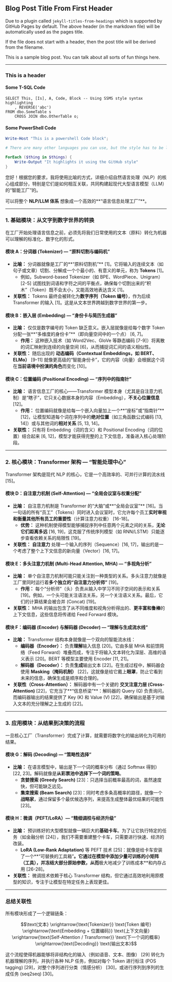## Blog Post Title From First Header

Due to a plugin called `jekyll-titles-from-headings` which is supported by GitHub Pages by default. The above header (in the markdown file) will be automatically used as the pages title.

If the file does not start with a header, then the post title will be derived from the filename.

This is a sample blog post. You can talk about all sorts of fun things here.

---

### This is a header

#### Some T-SQL Code

```tsql
SELECT This, [Is], A, Code, Block -- Using SSMS style syntax highlighting
    , REVERSE('abc')
FROM dbo.SomeTable s
    CROSS JOIN dbo.OtherTable o;
```

#### Some PowerShell Code

```powershell
Write-Host "This is a powershell Code block";

# There are many other languages you can use, but the style has to be loaded first

ForEach ($thing in $things) {
    Write-Output "It highlights it using the GitHub style"
}
```

您好！根据您的要求，我将使用比喻的方式，详细介绍自然语言处理（NLP）的核心组成部分，特别是它们是如何相互关联，共同构建起现代大型语言模型（LLM）的“智能工厂”的。

可以将整个 **NLP/LLM 体系** 想象成一个高效的**“语言信息处理工厂”**。

---

### 1. 基础模块：从文字到数字世界的转换

在工厂开始处理语言信息之前，必须先将我们日常使用的文本（原料）转化为机器可以理解的标准化、数字化的形式。

#### 模块 A：分词器 (Tokenizer) — **“原料切割与编码机”**
*   **比喻：** 分词器就像是工厂的**“原料切割机”** [1]。它将输入的连续文本（如句子或文章）切割、分解成一个个最小的、有意义的单元，称为 **Tokens** [1]。
    *   例如，Subword-based Tokenizer（如 BPE、WordPiece、Unigram） [2-5] 试图找到词语和字符之间的平衡点，确保每个切割出来的“积木”（Token）既不会太小，又能高效地表达含义 [1]。
*   **关联性：** Tokens 最终会被转化为**数字序列（Token 编号）**，作为后续 Transformer 的输入 [1]。这是从文本世界跨越到数字世界的第一步。

#### 模块 B：嵌入层 (Embedding) — **“身份卡与简历生成器”**
*   **比喻：** 仅仅是数字编号的 Token 缺乏意义。嵌入层就像是给每个数字 Token 分配一张**“多维度的身份卡”**（即向量空间中的一个点） [6, 7]。
    *   **作用：** 这种嵌入技术（如 Word2Vec、GloVe 等静态编码 [7-9]）将离散的词汇映射到连续的向量空间 [6]，从而捕捉词汇间的语义相似性。
*   **关联性：** 随后出现的 **动态编码（Contextual Embeddings，如 BERT、ELMo）** [9-11] 就像更高级的“智能身份卡”，它的内容（向量）会根据这个词在**当前语境中扮演的角色**而变化 [10]。

#### 模块 C：位置编码 (Positional Encoding) — **“序列中的指南针”**
*   **比喻：** 语言信息工厂的核心——Transformer 模型本身（尤其是自注意力机制）是“瞎子”，它只关心数据本身的内容（Embedding），**不关心位置信息** [12]。
    *   **作用：** 位置编码就像是给每一个嵌入向量加上一个**“座标”或“指南针”** [12]，让模型知道每个词在序列中的**绝对位置**（如三角函数公式编码 [13, 14]）或与其他词的**相对关系** [5, 13, 14]。
*   **关联性：** 只有将 Embedding（词的含义）和 Positional Encoding（词的位置）结合起来 [6, 12]，模型才能获得完整的上下文信息，准备进入核心处理阶段。

---

### 2. 核心模块：Transformer 架构 — **“智能处理中心”**

Transformer 架构是现代 NLP 的核心，它是一个高效率的、可并行计算的流水线 [15]。

#### 模块 D：自注意力机制 (Self-Attention) — **“全局会议室与权重分配”**
*   **比喻：** 自注意力机制是 Transformer 的“大脑”或**“全局会议室”** [16]。当一句话的所有“员工”（Tokens）同时进入会议室时，它允许每个员工**实时审视和衡量其他所有员工的重要性**（计算注意力权重） [16-18]。
    *   **优势：** 这种机制使得模型能够捕捉序列中任意两个元素之间的关系，**无论它们距离多远** [16, 19]，这克服了传统序列模型（如 RNN/LSTM）只能逐步查看依赖关系的局限性 [19]。
*   **关联性：** **自注意力** 处理一个输入的序列（Sequence）[16, 17]，输出的是一个考虑了整个上下文信息的新向量（Vector）[16, 17]。

#### 模块 E：多头注意力机制 (Multi-Head Attention, MHA) — **“多视角分析”**
*   **比喻：** 单个自注意力机制可能只能关注到一种类型的关系。多头注意力就像是工厂里同时运行着**多个独立的“自注意力分析师”** [19]。
    *   **作用：** 每个“分析师”（头）负责从输入中学习不同子空间的表示和关系 [19]。例如，一个头可能关注语法关系，另一个关注语义关系。最后，它们的计算结果会被合并 (Concat) [19]。
*   **关联性：** MHA 的输出包含了从不同维度和视角分析得出的、**更丰富和鲁棒**的上下文信息，这些信息将传递给 Feed Forward 模块。

#### 模块 F：编码器 (Encoder) 与解码器 (Decoder) — **“理解与生成流水线”**
*   **比喻：** Transformer 结构本身就像是一个双向的智能流水线：
    *   **编码器（Encoder）：** 负责**理解**输入信息 [20]。它由多层 MHA 和前馈网络（Feed Forward）堆叠而成，专注于将输入文本转化为深层、高维的语义表示 [20]。BERT 等模型主要使用 Encoder [11, 21]。
    *   **解码器（Decoder）：** 负责**生成**输出文本 [22]。在生成过程中，解码器会使用 **Masking（掩码机制）** [22]，这就像是给它戴上**眼罩**，防止它看到未来的信息，确保生成是顺序和合理的。
*   **关联性（Cross-Attention）：** 解码器中有一个关键的 **交叉注意力层 (Cross-Attention)** [22]，它充当了**“信息桥梁”**：解码器的 Query (Q) 负责询问，而编码器输出的结果提供了 Key (K) 和 Value (V) [22]，确保输出是基于对输入文本的充分理解之上生成的 [22]。

---

### 3. 应用模块：从结果到决策的流程

一旦核心工厂（Transformer）完成了计算，就需要将数字化的输出转化为可用的结果。

#### 模块 G：解码 (Decoding) — **“策略性选择”**
*   **比喻：** 在语言模型中，输出是下一个词的概率分布（通过 Softmax 得到） [22, 23]。解码就像是**从彩票池中选择下一个词的策略**。
    *   **贪婪搜索 (Greedy Search)** [23]：只选择当前概率最高的词，虽然速度快，但可能缺乏远见。
    *   **集束搜索 (Beam Search)** [23]：同时考虑多条高概率的路径，就像一个**战略家**，通过保留多个最优候选序列，来提高生成整体最优结果的可能性 [23]。

#### 模块 H：微调（PEFT/LoRA）— **“精细调校与经济升级”**
*   **比喻：** 预训练好的大型模型就像一辆巨大的**基础卡车**。为了让它执行特定的任务（如金融分析 [24]），我们不需要重建整个卡车，只需要进行快速、经济的改装。
    *   **LoRA (Low-Rank Adaptation)** 等 PEFT 技术 [25]：就像是给卡车安装了一个**“可替换的工具箱”**。它通过在模型中添加少量可训练的小矩阵（工具），并冻结大部分原始参数，从而**极大地减少了训练成本**和内存占用 [26-28]。
*   **关联性：** 微调技术依赖于核心 Transformer 结构，但它通过高效地利用原模型的知识，专注于让模型在特定任务上表现更佳。

---

### 总结关联性

所有模块形成了一个逻辑链条：

$$\text{文本} \xrightarrow{\text{Tokenizer}} \text{Token 编号} \xrightarrow{\text{Embedding + 位置编码}} \text{上下文向量} \xrightarrow{\text{Self-Attention / Transformer}} \text{下一个词的概率} \xrightarrow{\text{Decoding}} \text{输出文本}$$

这个流程使得机器能够将非结构化的输入（例如语音、文本、图像） [29] 转化为机器理解的序列，并执行各种 NLP 任务，例如对每个 Token 进行标注 (POS tagging) [29]，对整个序列进行分类（情感分析） [30]，或进行序列到序列的生成任务 (seq2seq) [30]。
